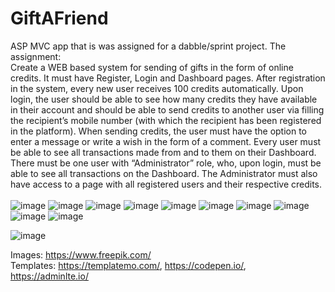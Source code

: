 # GiftAFriend
ASP MVC app that is was assigned for a dabble/sprint project. 
The assignment:<br/>
Create a WEB based system for sending of gifts in the form of online credits.
It must have Register, Login and Dashboard pages.
After registration in the system, every new user receives 100 credits automatically.
Upon login, the user should be able to see how many credits they have available in their account and
should be able to send credits to another user via filling the recipient’s mobile number (with which
the recipient has been registered in the platform). When sending credits, the user must have the
option to enter a message or write a wish in the form of a comment.
Every user must be able to see all transactions made from and to them on their Dashboard.
There must be one user with “Administrator” role, who, upon login, must be able to see all
transactions on the Dashboard. The Administrator must also have access to a page with all registered
users and their respective credits.
<br/><br/>
![image](https://user-images.githubusercontent.com/72268734/168378437-35c3cabf-d745-4ba3-81c5-4e9b3e81e7c5.png)
![image](https://user-images.githubusercontent.com/72268734/168378507-e82cad9e-e4c5-4655-9aaa-75584fc73a3d.png)
![image](https://user-images.githubusercontent.com/72268734/168378542-92bee019-244a-4d67-b097-112f06d1f330.png)
![image](https://user-images.githubusercontent.com/72268734/168378577-5f6489ac-5820-4eb7-b765-14bdbba3b614.png)
![image](https://user-images.githubusercontent.com/72268734/168378606-6e2ac7c1-05bc-4616-8cf5-92691072968c.png)
![image](https://user-images.githubusercontent.com/72268734/168418280-089696be-7c8a-4778-ac7b-050179c2b641.png)
![image](https://user-images.githubusercontent.com/72268734/168467882-a8f60628-8ce8-4d67-93a2-f6a81c5c25d0.png)
![image](https://user-images.githubusercontent.com/72268734/168654599-d760e25e-c3b0-4fa6-abd2-55172eb5926a.png)
![image](https://user-images.githubusercontent.com/72268734/168686138-7abf6975-ce5d-4686-8ea7-59495aa1146b.png)
![image](https://user-images.githubusercontent.com/72268734/168686214-834ad841-362c-4eaa-8399-6d27ccbf03a1.png)


![image](https://user-images.githubusercontent.com/72268734/168423811-97fc97ed-048d-457b-bccd-8aa494ff8864.png)


Images: https://www.freepik.com/<br />
Templates: https://templatemo.com/, https://codepen.io/, https://adminlte.io/

